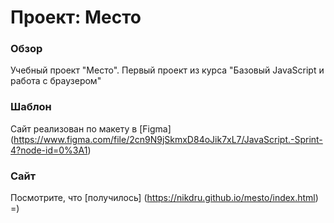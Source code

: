 # Проект: Место

### Обзор

Учебный проект "Место". Первый проект из курса "Базовый JavaScript и работа с браузером"

### Шаблон

Сайт реализован по макету в [Figma] (https://www.figma.com/file/2cn9N9jSkmxD84oJik7xL7/JavaScript.-Sprint-4?node-id=0%3A1)

### Сайт

Посмотрите, что [получилось] (https://nikdru.github.io/mesto/index.html) =)
